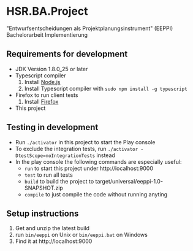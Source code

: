 HSR.BA.Project
==============

"Entwurfsentscheidungen als Projektplanungsinstrument" (EEPPI) Bachelorarbeit Implementierung


Requirements for development
----------------------------

* JDK Version 1.8.0_25 or later
* Typescript compiler
  1. Install [Node.js](http://nodejs.org/)
  2. Install Typescript compiler with `sudo npm install -g typescript`
* Firefox to run client tests
  1. Install [Firefox](https://www.mozilla.org/)
* This project


Testing in development
----------------------

* Run `./activator` in this project to start the Play console
* To exclude the integration tests, run `./activator -DtestScope=noIntegrationTests` instead
* In the play console the following commands are especially useful:
  * `run` to start this project under http://localhost:9000
  * `test` to run all tests
  * `build` to build the project to target/universal/eeppi-1.0-SNAPSHOT.zip
  * `compile` to just compile the code without running anyting


Setup instructions
------------------
1. Get and unzip the latest build
2. run `bin/eeppi` on Unix or `bin/eeppi.bat` on Windows
3. Find it at http://localhost:9000
